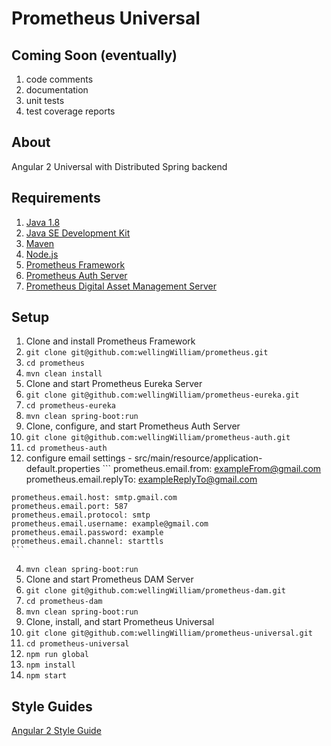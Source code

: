 # Prometheus Universal

## Coming Soon (eventually)

1. code comments
2. documentation
3. unit tests
4. test coverage reports

## About

Angular 2 Universal with Distributed Spring backend

## Requirements

1. [Java 1.8](https://www.java.com/en/)
2. [Java SE Development Kit](http://www.oracle.com/technetwork/java/javase/downloads/jdk8-downloads-2133151.html)
3. [Maven](https://maven.apache.org/)
4. [Node.js](https://nodejs.org/en/)
5. [Prometheus Framework](https://github.com/wellingWilliam/prometheus)
6. [Prometheus Auth Server](https://github.com/wellingWilliam/prometheus-auth)
7. [Prometheus Digital Asset Management Server](https://github.com/wellingWilliam/prometheus-dam)

## Setup

1. Clone and install Prometheus Framework
  1. ```git clone git@github.com:wellingWilliam/prometheus.git```
  2. ```cd prometheus```
  3. ```mvn clean install```
2. Clone and start Prometheus Eureka Server
  1. ```git clone git@github.com:wellingWilliam/prometheus-eureka.git```
  2. ```cd prometheus-eureka```
  3. ```mvn clean spring-boot:run```
3. Clone, configure, and start Prometheus Auth Server
  1. ```git clone git@github.com:wellingWilliam/prometheus-auth.git```
  2. ```cd prometheus-auth```
  3. configure email settings - src/main/resource/application-default.properties
    ```
    prometheus.email.from: exampleFrom@gmail.com
    prometheus.email.replyTo: exampleReplyTo@gmail.com

    prometheus.email.host: smtp.gmail.com
    prometheus.email.port: 587
    prometheus.email.protocol: smtp
    prometheus.email.username: example@gmail.com
    prometheus.email.password: example
    prometheus.email.channel: starttls
    ```
  4. ```mvn clean spring-boot:run```
4. Clone and start Prometheus DAM Server
  1. ```git clone git@github.com:wellingWilliam/prometheus-dam.git```
  2. ```cd prometheus-dam```
  3. ```mvn clean spring-boot:run```
5. Clone, install, and start Prometheus Universal
  1. ```git clone git@github.com:wellingWilliam/prometheus-universal.git```
  2. ```cd prometheus-universal```
  3. ```npm run global```
  4. ```npm install```
  5. ```npm start```

## Style Guides

[Angular 2 Style Guide](https://angular.io/styleguide)
